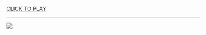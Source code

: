 
<a href="https://premium76.site?title=great_unblocked_games&ref=13M">CLICK TO PLAY</a></h3>
<hr>

<a href="https://premium76.site?title=great_unblocked_games&ref=13M"><img src="https://clearcache.store/games.png"></a>


